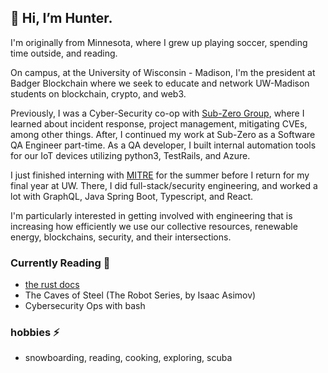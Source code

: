 ## 👋 Hi, I’m Hunter.

I'm originally from Minnesota, where I grew up playing soccer, spending time outside, and reading. 

On campus, at the University of Wisconsin - Madison, I'm the president at Badger Blockchain where we seek to educate and network UW-Madison students on blockchain, crypto, and web3.

Previously, I was a Cyber-Security co-op with [Sub-Zero Group](https://www.subzero-wolf.com), where I learned about incident response, project management, mitigating CVEs, among other things. After, I continued my work at Sub-Zero as a Software QA Engineer part-time. As a QA developer, I built internal automation tools for our IoT devices utilizing python3, TestRails, and Azure.

I just finished interning with [MITRE](https://www.mitre.org) for the summer before I return for my final year at UW. There, I did full-stack/security engineering, and worked a lot with GraphQL, Java Spring Boot, Typescript, and React.

I'm particularly interested in getting involved with engineering that is increasing how efficiently we use our collective resources, renewable energy, blockchains, security, and their intersections. 

### Currently Reading 📕  
- [the rust docs](https://doc.rust-lang.org/book/) 
- The Caves of Steel (The Robot Series, by Isaac Asimov)
- Cybersecurity Ops with bash

### hobbies ⚡️ 
- snowboarding, reading, cooking, exploring, scuba


